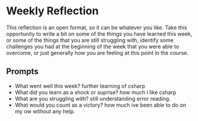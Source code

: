 # Weekly Reflection
This reflection is an open format, so it can be whatever you like. Take this opportunity to write a bit on some of the things you have learned this week, or some of the things that you are still struggling with, identify some challenges you had at the beginning of the week that you were able to overcome, or just generally how you are feeling at this point in the course.

## Prompts
- What went well this week?
further learning of csharp
- What did you learn as a shock or suprise?
how much i like csharp
- What are you struggling with?
still understanding error reading. 
- What would you count as a victory?
how much ive been able to do on my ow without any help. 